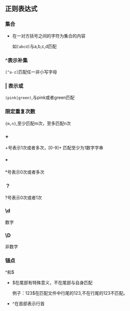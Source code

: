 ## 正则表达式

### 集合

* 在一对方括号之间的字符为集合的内容

  如`[abcd]`与a,b,c,d匹配

### ^表示补集

  `[^a-z]`匹配任一非小写字母

### | 表示或

`(pink|green)`,与pink或者green匹配

### 限定重复次数

`{m,n}`,至少匹配m次，至多匹配n次

### +

+号表示1次或者多次，[0-9]+ 匹配至少为1数字字串

### *

*号表示0次或者多次

### ？

?号表示0次或者1次

### \d

数字

### \D

非数字

### 锚点

^和$

* $在尾部有特殊意义，不在尾部与自身匹配

  例子：123$在匹配文件中行尾的123,不在行尾的123不匹配。

* ^在首部表示行首

